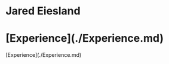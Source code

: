 # Jared Eiesland
<html>
  <Body>
    <h1>[Experience](./Experience.md)</h1>
    <p>[Experience](./Experience.md)</p>
   </body>
  </html>
